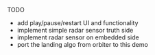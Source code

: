 TODO

- add play/pause/restart UI and functionality
- implement simple radar sensor truth side
- implement radar sensor on embedded side
- port the landing algo from orbiter to this demo
